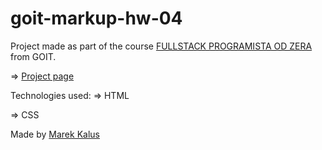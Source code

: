 # goit-markup-hw-04

Project made as part of the course [FULLSTACK PROGRAMISTA OD ZERA](https://goit.global/pl/courses/fullstackonline/?utm_source=main-site) from GOIT.

=> [Project page](marektg.github.io/goit-markup-hw-04/)

Technologies used:
=> HTML

=> CSS



Made by [Marek Kalus](www.linkedin.com/in/marek-kalus-61a240247)
